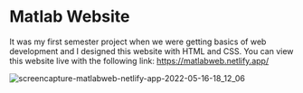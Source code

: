 # Matlab Website
It was my first semester project when we were getting basics of web development and I designed this website with HTML and CSS.
You can view this website live with the following link:
https://matlabweb.netlify.app/

![screencapture-matlabweb-netlify-app-2022-05-16-18_12_06](https://user-images.githubusercontent.com/68849516/168600388-57e9da56-cc28-4eb9-8825-7a5b1896003e.png)
